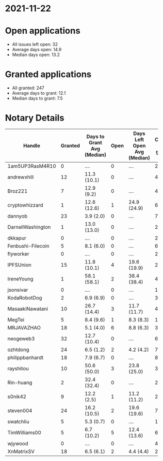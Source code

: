 2021-11-22
==========

# Open applications

- All issues left open: 32
- Average days open: 14.9
- Median days open: 13.2

# Granted applications

- All granted: 247
- Average days to grant: 12.1
- Median days to grant: 7.5

# Notary Details

| Handle            |   Granted | Days to Grant Avg (Median)   |   Open | Days Left Open Avg (Median)   |   Closed (no grant) |
|-------------------|-----------|------------------------------|--------|-------------------------------|---------------------|
| 1am5UP3RasM4R10   |         0 | ....                         |      0 | ....                          |                   2 |
| andrewxhill       |        12 | 11.3  (10.1)                 |      0 | ....                          |                  45 |
| Broz221           |         7 | 12.9  (9.2)                  |      0 | ....                          |                  48 |
| cryptowhizzard    |         1 | 12.6  (12.6)                 |      1 | 24.9  (24.9)                  |                   6 |
| dannyob           |        23 | 3.9  (2.0)                   |      0 | ....                          |                  76 |
| DarnellWashington |         1 | 13.0  (13.0)                 |      0 | ....                          |                   2 |
| dkkapur           |         0 | ....                         |      0 | ....                          |                   2 |
| Fenbushi-Filecoin |         5 | 8.1  (6.0)                   |      0 | ....                          |                  67 |
| flyworker         |         0 | ....                         |      0 | ....                          |                   2 |
| IPFSUnion         |        15 | 11.8  (10.1)                 |      4 | 19.6  (19.9)                  |                  29 |
| IreneYoung        |         1 | 58.1  (58.1)                 |      2 | 38.4  (38.4)                  |                   4 |
| jsonsivar         |         0 | ....                         |      0 | ....                          |                  13 |
| KodaRobotDog      |         2 | 6.9  (6.9)                   |      0 | ....                          |                   3 |
| MasaakiNawatani   |        10 | 26.7  (14.4)                 |      3 | 11.7  (11.7)                  |                  46 |
| MegTei            |         5 | 8.4  (9.6)                   |      1 | 8.3  (8.3)                    |                  10 |
| MRJAVAZHAO        |        18 | 5.1  (4.0)                   |      6 | 8.8  (6.3)                    |                  36 |
| neogeweb3         |        32 | 12.7  (10.4)                 |      0 | ....                          |                  62 |
| ozhtdong          |        24 | 6.5  (1.2)                   |      2 | 4.2  (4.2)                    |                  74 |
| philippbanhardt   |        18 | 7.9  (6.7)                   |      0 | ....                          |                  81 |
| rayshitou         |        10 | 50.6  (50.0)                 |      3 | 23.8  (25.0)                  |                  37 |
| Rin-huang         |         2 | 32.4  (32.4)                 |      0 | ....                          |                   2 |
| s0nik42           |         9 | 12.2  (2.5)                  |      1 | 11.2  (11.2)                  |                  26 |
| steven004         |        24 | 16.2  (10.5)                 |      2 | 19.6  (19.6)                  |                  70 |
| swatchliu         |         5 | 5.3  (0.7)                   |      0 | ....                          |                  16 |
| TimWilliams00     |         5 | 6.7  (10.2)                  |      5 | 12.4  (13.6)                  |                   6 |
| wjywood           |         0 | ....                         |      0 | ....                          |                   4 |
| XnMatrixSV        |        18 | 6.5  (6.1)                   |      2 | 4.4  (4.4)                    |                  28 |